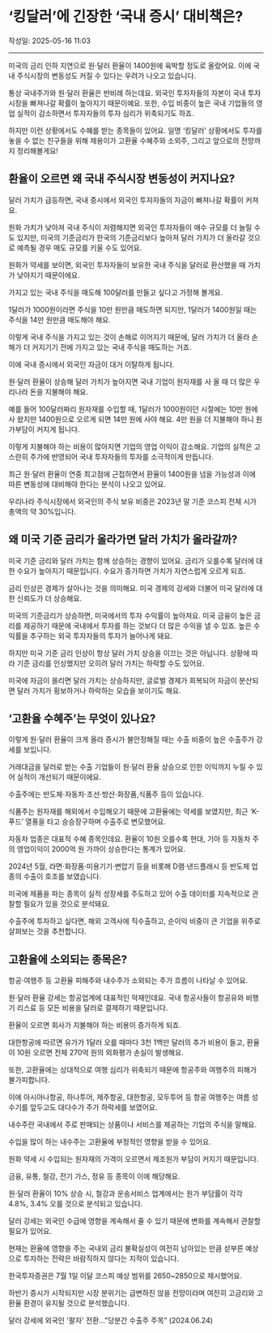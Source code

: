 # ‘킹달러’에 긴장한 ‘국내 증시’ 대비책은?

작성일: 2025-05-16 11:03

---

미국의 금리 인하 지연으로 원⋅달러 환율이 1400원에 육박할 정도로 올랐어요. 이에 국내 주식시장의 변동성도 커질 수 있다는 우려가 나오고 있습니다.

통상 국내주가와 원⋅달러 환율은 반비례 하는데요. 외국인 투자자들의 자본이 국내 투자시장을 빠져나갈 확률이 높아지기 때문이예요. 또한, 수입 비중이 높은 국내 기업들의 영업 실적이 감소하면서 투자자들의 투자 심리가 위축되기도 하죠.

하지만 이런 상황에서도 수혜를 받는 종목들이 있어요. 일명 ‘킹달러’ 상황에서도 투자를 놓을 수 없는 친구들을 위해 제용이가 고환율 수혜주와 소외주, 그리고 앞으로의 전망까지 정리해볼게요!

## 환율이 오르면 왜 국내 주식시장 변동성이 커지나요?

달러 가치가 급등하면, 국내 증시에서 외국인 투자자들의 자금이 빠져나갈 확률이 커져요.

원화 가치가 낮아져 국내 주식이 저렴해지면 외국인 투자자들이 매수 규모를 더 늘릴 수도 있지만, 미국의 기준금리가 한국의 기준금리보다 높아져 달러 가치가 더 올라갈 것으로 예측될 경우 매도 규모를 키울 수도 있어요.

원화가 약세를 보이면, 외국인 투자자들이 보유한 국내 주식을 달러로 환산했을 때 가치가 낮아지기 때문이에요.

가지고 있는 국내 주식을 매도해 100달러를 만들고 싶다고 가정해 볼게요.

1달러가 1000원이라면 주식을 10만 원만큼 매도하면 되지만, 1달러가 1400원일 때는 주식을 14만 원만큼 매도해야 해요.

이렇게 국내 주식을 가지고 있는 것이 손해로 이어지기 때문에, 달러 가치가 더 올라 손해가 더 커지기기 전에 가지고 있는 국내 주식을 매도하는 거죠.

이에 국내 증시에서 외국인 자금이 대거 이탈하게 됩니다.

원⋅달러 환율이 상승해 달러 가치가 높아지면 국내 기업이 원자재를 사 올 때 더 많은 우리나라 돈을 지불해야 해요.

예를 들어 100달러짜리 원자재를 수입할 때, 1달러가 1000원이던 시절에는 10만 원에 사 왔지만 1400원으로 오르게 되면 14만 원에 사야 해요. 4만 원을 더 지불해야 하니 원가부담이 커지게 됩니다.

이렇게 지불해야 하는 비용이 많아지면 기업의 영업 이익이 감소해요. 기업의 실적은 고스란히 주가에 반영되어 국내 투자자들의 투자를 소극적이게 만듭니다.

최근 원⋅달러 환율이 연중 최고점에 근접하면서 환율이 1400원을 넘을 가능성과 이에 따른 변동성에 대비해야 한다는 분석이 나오고 있어요.

우리나라 주식시장에서 외국인의 주식 보유 비중은 2023년 말 기준 코스피 전체 시가 총액의 약 30%입니다.

## 왜 미국 기준 금리가 올라가면 달러 가치가 올라갈까?

미국 기준 금리와 달러 가치는 함께 상승하는 경향이 있어요. 금리가 오를수록 달러에 대한 수요가 높아지기 때문입니다. 수요가 증가하면 가치가 자연스럽게 오르게 되죠.

금리 인상은 경제가 살아나는 것을 의미해요. 미국 경제의 강세와 더불어 미국 달러에 대한 신뢰도가 더 상승해요.

미국의 기준금리가 상승하면, 미국에서의 투자 수익률이 높아져요. 미국 금융이 높은 금리를 제공하기 때문에 국내에서 투자를 하는 것보다 더 많은 수익을 낼 수 있죠. 높은 수익률을 추구하는 외국 투자자들의 투자가 늘어나게 돼요.

하지만 미국 기준 금리 인상이 항상 달러 가치 상승을 이끄는 것은 아닙니다. 상황에 따라 기준 금리를 인상했지만 오히려 달러 가치는 하락할 수도 있어요.

미국에 자금이 쏠리면 달러 가치는 상승하지만, 글로벌 경제가 회복되어 자금이 분산되면 달러 가치가 횡보하거나 하락하는 모습을 보이기도 해요.

## ‘고환율 수혜주’는 무엇이 있나요?

이렇게 원⋅달러 환율이 크게 올라 증시가 불안정해질 때는 수출 비중이 높은 수출주가 강세를 보입니다.

거래대금을 달러로 받는 수출 기업들이 원⋅달러 환율 상승으로 인한 이익까지 누릴 수 있어 실적이 개선되기 때문이에요.

수출주에는 반도체⋅자동차⋅조선⋅방산⋅화장품,식품주 등이 있습니다.

식품주는 원자재를 해외에서 수입해오기 때문에 고환율에는 약세를 보였지만, 최근 ‘K-푸드’ 열풍을 타고 승승장구하며 수출주로 변모했어요.

자동차 업종은 대표적 수혜 종목인데요. 환율이 10원 오를수록 현대, 기아 등 자동차 주의 영업이익이 2000억 원 가까이 상승한다는 통계가 있어요.

2024년 5월, 라면⋅화장품⋅미용기기⋅변압기 등을 비롯해 D램⋅낸드플래시 등 반도체 업종의 수출이 호조를 보였습니다.

미국에 제품을 파는 종목이 실적 성장세를 주도하고 있어 수출 데이터를 지속적으로 관찰할 필요가 있을 것으로 분석돼요.

수출주에 투자하고 싶다면, 해외 고객사에 직수출하고, 순이익 비중이 큰 기업을 위주로 살펴보는 것을 추천합니다.

## 고환율에 소외되는 종목은?

항공⋅여행주 등 고환율 피해주와 내수주가 소외되는 주가 흐름이 나타날 수 있어요.

원⋅달러 환율 강세는 항공업계에 대표적인 악재인데요. 국내 항공사들이 항공유와 비행기 리스료 등 모든 비용을 달러로 결제하기 때문입니다.

환율이 오르면 회사가 지불해야 하는 비용이 증가하게 되죠.

대한항공에 따르면 유가가 1달러 오를 때마다 3천 1백만 달러의 추가 비용이 들고, 환율이 10원 오르면 전체 270억 원의 외화평가 손실이 발생해요.

또한, 고환율에는 상대적으로 여행 심리가 위축되기 때문에 항공주와 여행주의 피해가 불가피합니다.

이에 아시아나항공, 하나투어, 제주항공, 대한항공, 모두투어 등 항공 여행주는 여름 성수기를 앞두고도 대다수가 주가 하락세를 보였어요.

내수주란 국내에서 주로 판매되는 상품이나 서비스를 제공하는 기업의 주식을 말해요.

수입을 많이 하는 내수주는 고환율에 부정적인 영향을 받을 수 있어요.

원화 약세 시 수입되는 원자재의 가격이 오르면서 제조원가 부담이 커지기 때문입니다.

금융, 유통, 철강, 전기 가스, 정유 등 종목이 이에 해당해요.

원⋅달러 환율이 10% 상승 시, 철강과 운송서비스 업계에서는 원가 부담률이 각각 4.8%, 3.4% 오를 것으로 분석되고 있습니다.

달러 강세는 외국인 수급에 영향을 계속해서 줄 수 있기 때문에 변화를 계속해서 관찰할 필요가 있어요.

현재는 환율에 영향을 주는 국내외 금리 불확실성이 여전히 남아있는 만큼 섣부른 예상으로 투자하는 전략은 바람직하지 않다는 지적이 있습니다.

한국투자증권은 7월 1일 이달 코스피 예상 범위를 2650~2850으로 제시했어요.

하반기 증시가 시작되지만 시장 분위기는 급변하진 않을 전망이라며 여전히 고금리와 고환율 환경이 유지될 것으로 분석했습니다.

달러 강세에 외국인 '팔자' 전환…"당분간 수출주 주목” (2024.06.24)